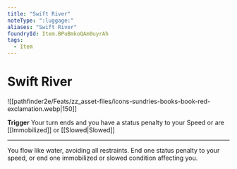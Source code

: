 ```yaml
---
title: "Swift River"
noteType: ":luggage:"
aliases: "Swift River"
foundryId: Item.BPuBmkoQAm0uyrAh
tags:
  - Item
---
```


# Swift River
![[pathfinder2e/Feats/zz_asset-files/icons-sundries-books-book-red-exclamation.webp|150]]

**Trigger** Your turn ends and you have a status penalty to your Speed or are [[Immobilized]] or [[Slowed|Slowed]]

* * *

You flow like water, avoiding all restraints. End one status penalty to your speed, or end one immobilized or slowed condition affecting you.
